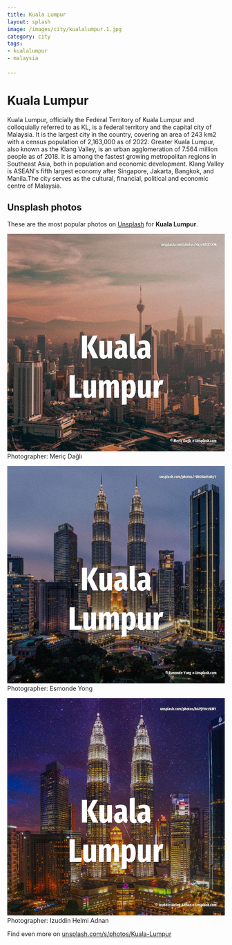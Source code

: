 ```yaml
---
title: Kuala Lumpur
layout: splash
image: /images/city/kualalumpur.1.jpg
category: city
tags:
- kualalumpur
- malaysia

---
```

# Kuala Lumpur

Kuala Lumpur, officially the Federal Territory of Kuala Lumpur  and colloquially referred to as KL,  is a federal territory and the capital city of Malaysia. It is the largest city in the country, covering an area of 243 km2  with a census population of  2,163,000 as of 2022. Greater Kuala Lumpur, also known as the Klang Valley, is an urban agglomeration of 7.564 million  people as of 2018. It is among the fastest growing metropolitan regions in Southeast Asia, both in population and  economic development. Klang Valley  is ASEAN's fifth largest economy after Singapore, Jakarta, Bangkok, and Manila.The  city serves as the cultural, financial, political and economic centre of Malaysia. 

 
## Unsplash photos
These are the most popular photos on [Unsplash](https://unsplash.com) for **Kuala Lumpur**.
 
![Kuala Lumpur](/images/city/kualalumpur.1.jpg)
Photographer:  Meriç Dağlı
 
![Kuala Lumpur](/images/city/kualalumpur.2.jpg)
Photographer:  Esmonde Yong
 
![Kuala Lumpur](/images/city/kualalumpur.3.jpg)
Photographer:  Izuddin Helmi Adnan
 
Find even more on [unsplash.com/s/photos/Kuala-Lumpur](https://unsplash.com/s/photos/Kuala-Lumpur)
 
